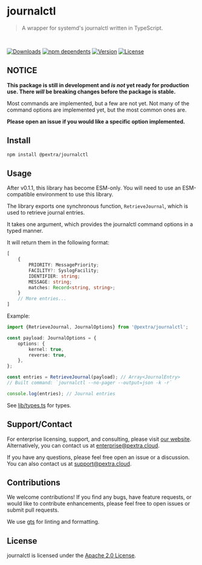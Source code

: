 # journalctl

>A wrapper for systemd's journalctl written in TypeScript.

<br>

[![Downloads](https://badgen.net/npm/dt/@pextra/journalctl)](https://www.npmjs.com/package/@pextra/journalctl)
[![npm dependents](https://badgen.net/npm/dependents/@pextra/journalctl)](https://www.npmjs.com/package/@pextra/journalctl?activeTab=dependents)
[![Version](https://badgen.net/npm/v/@pextra/journalctl)](https://www.npmjs.com/package/@pextra/journalctl)
[![License](https://badgen.net/npm/license/@pextra/journalctl)](https://opensource.org/license/apache-2-0/)

## NOTICE

**This package is still in development and *is not* yet ready for production use. There *will* be breaking changes before the package is stable.**

Most commands are implemented, but a few are not yet. Not many of the command options are implemented yet, but the most common ones are.

**Please open an issue if you would like a specific option implemented.**

## Install

```sh
npm install @pextra/journalctl
```

## Usage

After v0.1.1, this library has become ESM-only. You will need to use an ESM-compatible environment to use this library.

The library exports one synchronous function, `RetrieveJournal`, which is used to retrieve journal entries.

It takes one argument, which provides the journalctl command options in a typed manner.

It will return them in the following format:

```typescript
[
	{
		PRIORITY: MessagePriority;
		FACILITY?: SyslogFacility;
		IDENTIFIER: string;
		MESSAGE: string;
		matches: Record<string, string>;
	}
	// More entries...
]
```

Example:

```typescript
import {RetrieveJournal, JournalOptions} from '@pextra/journalctl';

const payload: JournalOptions = {
	options: {
		kernel: true,
		reverse: true,
	},
};

const entries = RetrieveJournal(payload); // Array<JournalEntry>
// Built command: `journalctl --no-pager --output=json -k -r`

console.log(entries); // Journal entries
```

See [lib/types.ts](./lib/types.ts) for types.

## Support/Contact

For enterprise licensing, support, and consulting, please visit [our website](https://pextra.cloud/enterprise). Alternatively, you can contact us at [enterprise@pextra.cloud](mailto:support@pextra.cloud).

If you have any questions, please feel free open an issue or a discussion. You can also contact us at [support@pextra.cloud](mailto:support@pextra.cloud).

## Contributions

We welcome contributions! If you find any bugs, have feature requests, or would like to contribute enhancements, please feel free to open issues or submit pull requests.

We use [gts](https://github.com/google/gts) for linting and formatting.

## License

journalctl is licensed under the [Apache 2.0 License](./LICENSE).
